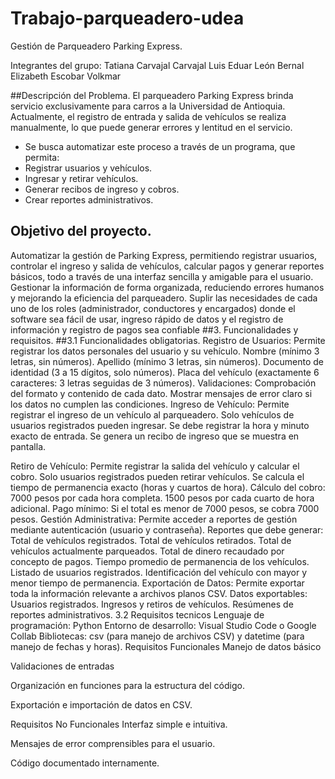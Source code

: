 # Trabajo-parqueadero-udea
Gestión de Parqueadero Parking Express.

Integrantes del grupo:
Tatiana Carvajal Carvajal
Luis Eduar León Bernal
Elizabeth Escobar Volkmar

##Descripción del Problema.
El parqueadero Parking Express brinda servicio exclusivamente para carros a la Universidad de Antioquia. Actualmente, el registro de entrada y salida de vehículos se realiza manualmente, lo que puede generar errores y lentitud en el servicio.
- Se busca automatizar este proceso a través de un programa, que permita:
- Registrar usuarios y vehículos.
- Ingresar y retirar vehículos.
- Generar recibos de ingreso y cobros.
- Crear reportes administrativos.

## Objetivo del proyecto.
Automatizar la gestión de Parking Express, permitiendo registrar usuarios, controlar el ingreso y salida de vehículos, calcular pagos y generar reportes básicos, todo a través de una interfaz sencilla y amigable para el usuario.
Gestionar la información de forma organizada, reduciendo errores humanos y mejorando la eficiencia del parqueadero.
Suplir las necesidades de cada uno de los roles (administrador, conductores y encargados) donde el software sea fácil de usar, ingreso rápido de datos y el registro de información y registro de pagos sea confiable 
##3. Funcionalidades y requisitos.
##3.1 Funcionalidades obligatorias.
Registro de Usuarios: Permite registrar los datos personales del usuario y su vehículo.
Nombre (mínimo 3 letras, sin números).
Apellido (mínimo 3 letras, sin números).
Documento de identidad (3 a 15 dígitos, solo números).
Placa del vehículo (exactamente 6 caracteres: 3 letras seguidas de 3 números).
Validaciones:
Comprobación del formato y contenido de cada dato.
Mostrar mensajes de error claro si los datos no cumplen las condiciones.
Ingreso de Vehículo: Permite registrar el ingreso de un vehículo al parqueadero.
Solo vehículos de usuarios registrados pueden ingresar.
Se debe registrar la hora y minuto exacto de entrada.
Se genera un recibo de ingreso que se muestra en pantalla.

Retiro de Vehículo: Permite registrar la salida del vehículo y calcular el cobro.
Solo usuarios registrados pueden retirar vehículos.
Se calcula el tiempo de permanencia exacto (horas y cuartos de hora).
Cálculo del cobro:
7000 pesos por cada hora completa.
1500 pesos por cada cuarto de hora adicional.
Pago mínimo: Si el total es menor de 7000 pesos, se cobra 7000 pesos.
Gestión Administrativa: Permite acceder a reportes de gestión mediante autenticación (usuario y contraseña).
Reportes que debe generar:
Total de vehículos registrados.
Total de vehículos retirados.
Total de vehículos actualmente parqueados.
Total de dinero recaudado por concepto de pagos.
Tiempo promedio de permanencia de los vehículos.
Listado de usuarios registrados.
Identificación del vehículo con mayor y menor tiempo de permanencia.
Exportación de Datos: Permite exportar toda la información relevante a archivos planos CSV.
Datos exportables:
Usuarios registrados.
Ingresos y retiros de vehículos.
Resúmenes de reportes administrativos.
3.2 Requisitos tecnicos
Lenguaje de programación: Python
Entorno de desarrollo: Visual Studio Code o Google Collab
Bibliotecas: csv (para manejo de archivos CSV) y datetime (para manejo de fechas y horas).
Requisitos Funcionales
Manejo de datos básico


Validaciones de entradas


Organización en funciones para la estructura del código.


Exportación e importación de datos en CSV.



Requisitos No Funcionales
Interfaz simple e intuitiva.


Mensajes de error comprensibles para el usuario.


Código documentado internamente.
